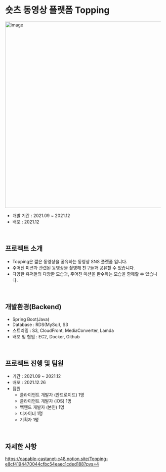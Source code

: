 # 숏츠 동영상 플랫폼 Topping
<img width="600" alt="image" src="https://github.com/JuneYoungDo/Topping/assets/70425091/4753c7d6-20a7-4b30-859f-96eef58b734d">

- 개발 기간 : 2021.09 ~ 2021.12
- 배포 : 2021.12

<br>

## 프로젝트 소개

- Topping은 짧은 동영상을 공유하는 동영상 SNS 플랫폼 입니다.
- 주어진 미션과 관련된 동영상을 촬영해 친구들과 공유할 수 있습니다.
- 다양한 유저들의 다양한 모습과, 주어진 미션을 완수하는 모습을 함께할 수 있습니다.

<br>

## 개발환경(Backend)
- Spring Boot(Java)
- Database : RDS(MySql), S3
- 스트리밍 : S3, CloudFront, MediaConverter, Lamda
- 배포 및 협업 : EC2, Docker, Github 

<br>

## 프로젝트 진행 및 팀원
- 기간 : 2021.09 ~ 2021.12
- 배포 : 2021.12.26
- 팀원
    - 클라이언트 개발자 (안드로이드) 1명
    - 클라이언트 개발자 (iOS) 1명
    - 백엔드 개발자 (본인) 1명
    - 디자이너 1명
    - 기획자 1명

<br>

## 자세한 사항
https://capable-castanet-c48.notion.site/Topping-e8cf4194470044cfbc54eaec1cded188?pvs=4
